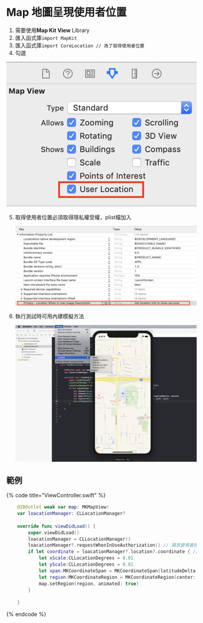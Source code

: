 # Map 地圖呈現使用者位置

1. 需要使用**Map Kit View** Library
2. 匯入函式庫`import MapKit` 
3. 匯入函式庫`import CoreLocation // 為了取得使用者位置`
4.  勾選

   ![](../../.gitbook/assets/ying-mu-kuai-zhao-20190327-xia-wu-8.15.23.png)

5. 取得使用者位置必須取得隱私權受權，plist檔加入  

   ![](../../.gitbook/assets/ying-mu-kuai-zhao-20190327-xia-wu-8.22.45.png)

6. 執行測試時可用內建模擬方法  

   ![](../../.gitbook/assets/ying-mu-kuai-zhao-20190327-xia-wu-8.41.22.png)





## 範例

{% code title="ViewController.swift" %}
```swift
    @IBOutlet weak var map: MKMapView!
    var loacationManager: CLLocationManager?
    
    override func viewDidLoad() {
        super.viewDidLoad()
        loacationManager = CLLocationManager()
        loacationManager?.requestWhenInUseAuthorization() // 請求使用者授權取得手機位置資訊
        if let coordinate = loacationManager?.location?.coordinate { // 取得目前座標
            let xScale:CLLocationDegrees = 0.01
            let yScale:CLLocationDegrees = 0.01
            let span:MKCoordinateSpan = MKCoordinateSpan(latitudeDelta: xScale, longitudeDelta: yScale)
            let region:MKCoordinateRegion = MKCoordinateRegion(center: coordinate, span: span)
            map.setRegion(region, animated: true)
        }

    }
```
{% endcode %}

